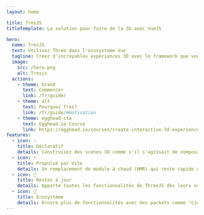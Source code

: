 ```yaml
---
layout: home

title: TresJS
titleTemplate: La solution pour faire de la 3D avec VueJS

hero:
  name: TresJS
  text: Utilisez Three dans l'écosysteme Vue
  tagline: Créez d'incroyables expériences 3D avec le framework que vous aimez.
  image:
    src: /hero.png
    alt: Tresjs
  actions:
    - theme: brand
      text: Commencer
      link: /fr/guide/
    - theme: alt
      text: Pourquoi Tres?
      link: /fr/guide/#motivation
    - theme: egghead-cta
      text: Egghead.io Course
      link: https://egghead.io/courses/create-interactive-3d-experiences-with-tresjs-004057c2
features:
  - icon: 💡
    title: Déclaratif
    details: Construisez des scenes 3D comme s'il s'agissait de composants Vue.
  - icon: ⚡️
    title: Propulsé par Vite
    details: Un remplacement de module à chaud (HMR) qui reste rapide quelle que soit la taille de l'application.
  - icon: 🥰
    title: Restez à jour
    details: Apporte toutes les fonctionnalités de ThreeJS dès leurs sortie.
  - icon: 🌳
    title: Ecosystème
    details: Encore plus de fonctionnalités avec des packets comme "cientos" et "postprocessing". Ou bien ajoutez les vôtres.
---
```


